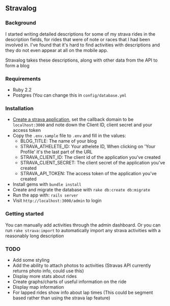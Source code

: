 ## Stravalog

### Background

I started writing detailed descriptions for some of my strava rides in the
description fields, for rides that were of note or races that I had been
involved in. I've found that it's hard to find activities with descriptions and
they do not even appear at all on the mobile app.

Stravalog takes these descriptions, along with other data from the API to form a blog

### Requirements

  - Ruby 2.2
  - Postgres (You can change this in `config/database.yml`

### Installation

  - [Create a strava application](https://www.strava.com/settings/api), set the callback domain to be `localhost:3000` and note down the Client ID, client secret and your access token
  - Copy the `.env.sample` file to `.env` and fill in the values:
    - BLOG_TITLE: The name of your blog
    - STRAVA_ATHELETE_ID: Your athelete ID, When clicking on 'Your Profile' it's the last part of the URL
    - STRAVA_CLIENT_ID: The client id of the application you've created
    - STRAVA_CLIENT_SECRET: The client secret of the application you've created
    - STRAVA_API_TOKEN: The access token of the application you've created
  - Install gems with `bundle install`
  - Create and migrate the database with `rake db:create db:migrate`
  - Run the app with: `rails server`
  - Visit `http://localhost:3000/admin` to login


### Getting started

You can manually add activities through the admin dashboard. Or you can run
`rake strava:import` to automatically import any strava activities with a
reasonably long description


### TODO

  - Add some styling
  - Add the ability to attach photos to activities (Stravas API currently returns photo info, could use this)
  - Display more stats about rides
  - Create graphs/charts of useful information on the ride
  - Display map information
  - For lapped rides show info about lap times (This could be segment based rather than using the strava lap feature)

